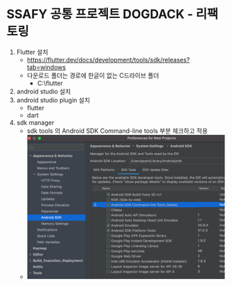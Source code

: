 # SSAFY 공통 프로젝트 DOGDACK - 리팩토링

1. Flutter 설치
    - https://flutter.dev/docs/development/tools/sdk/releases?tab=windows
    - 다운로드 폴더는 경로에 한글이 없는 C드라이브 폴더
      - C:\flutter
2. android studio  설치
3. android studio plugin 설치
   - flutter
   - dart
4. sdk manager
   - sdk tools 의 Android SDK Command-line tools 부분 체크하고 적용
   - ![My Screenshot](assets/sdk_tools_screenshot.png)